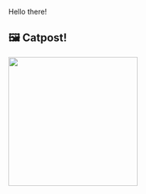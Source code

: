 Hello there!



## 🖼️ Catpost!

<sub>
    <img src="https://cdn2.thecatapi.com/images/d8j.jpg" height="256">
</sub>

